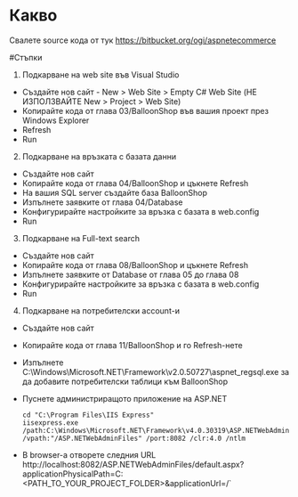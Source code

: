 # Какво
Свалете source кода от тук
https://bitbucket.org/ogi/aspnetecommerce

#Стъпки

1. Подкарване на web site във Visual Studio
 - Създайте нов сайт - New > Web Site > Empty C# Web Site (НЕ ИЗПОЛЗВАЙТЕ New > Project > Web Site)
 - Копирайте кода от глава 03/BalloonShop във вашия проект през Windows Explorer
 - Refresh
 - Run
 
2. Подкарване на връзката с базата данни
 - Създайте нов сайт
 - Копирайте кода от глава 04/BalloonShop и цъкнете Refresh
 - На вашия SQL server създайте база BalloonShop
 - Изпълнете заявките от глава 04/Database
 - Конфигурирайте настройките за връзка с базата в web.config
 - Run
 
3. Подкарване на Full-text search
 - Създайте нов сайт
 - Копирайте кода от глава 08/BalloonShop и цъкнете Refresh
 - Изпълнете заявките от Database от глава 05 до глава 08
 - Конфигурирайте настройките за връзка с базата в web.config
 - Run
 
4. Подкарване на потребителски account-и
 - Създайте нов сайт
 - Копирайте кода от глава 11/BalloonShop и го Refresh-нете
 - Изпълнете C:\Windows\Microsoft.NET\Framework\v2.0.50727\aspnet_regsql.exe за да добавите потребителски таблици към BalloonShop 
 - Пуснете администриращото приложение на ASP.NET
     
       cd "C:\Program Files\IIS Express"
       iisexpress.exe /path:C:\Windows\Microsoft.NET\Framework\v4.0.30319\ASP.NETWebAdminFiles /vpath:"/ASP.NETWebAdminFiles" /port:8082 /clr:4.0 /ntlm

 - В browser-а отворете следния URL 
   http://localhost:8082/ASP.NETWebAdminFiles/default.aspx?applicationPhysicalPath=C:\<PATH_TO_YOUR_PROJECT_FOLDER>&applicationUrl=/`
